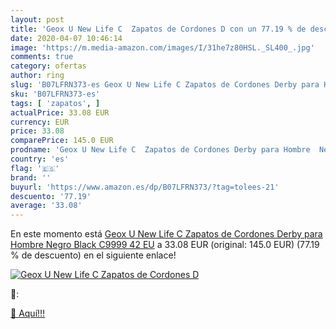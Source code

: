 ```yaml
---
layout: post
title: 'Geox U New Life C  Zapatos de Cordones D con un 77.19 % de descuento'
date: 2020-04-07 10:46:14
image: 'https://m.media-amazon.com/images/I/31he7z80HSL._SL400_.jpg'
comments: true
category: ofertas
author: ring
slug: 'B07LFRN373-es Geox U New Life C Zapatos de Cordones Derby para Hombre...'
sku: 'B07LFRN373-es'
tags: [ 'zapatos', ]
actualPrice: 33.08 EUR
currency: EUR
price: 33.08
comparePrice: 145.0 EUR
prodname: 'Geox U New Life C  Zapatos de Cordones Derby para Hombre  Negro  Black C9999   42 EU'
country: 'es'
flag: '🇪🇸'
brand: ''
buyurl: 'https://www.amazon.es/dp/B07LFRN373/?tag=tolees-21'
descuento: '77.19'
average: '33.08'
---
```


En este momento está [Geox U New Life C  Zapatos de Cordones Derby para Hombre  Negro  Black C9999   42 EU](https://www.amazon.es/dp/B07LFRN373/?tag=tolees-21) a 33.08 EUR (original: 145.0 EUR) (77.19 %  de descuento) en el siguiente enlace!

[![Geox U New Life C  Zapatos de Cordones D](https://m.media-amazon.com/images/I/31he7z80HSL._SL400_.jpg)](https://www.amazon.es/dp/B07LFRN373/?tag=tolees-21)

🔎:


[🛒 Aquí!!!](https://www.amazon.es/dp/B07LFRN373/?tag=tolees-21)
